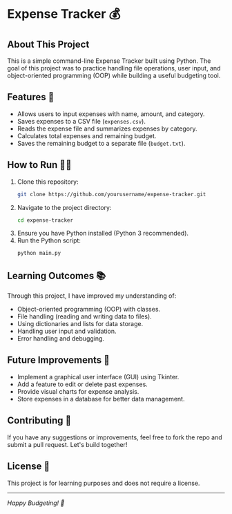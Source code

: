 # Expense Tracker 💰

## About This Project
This is a simple command-line Expense Tracker built using Python. The goal of this project was to practice handling file operations, user input, and object-oriented programming (OOP) while building a useful budgeting tool.

## Features 🚀
- Allows users to input expenses with name, amount, and category.
- Saves expenses to a CSV file (`expenses.csv`).
- Reads the expense file and summarizes expenses by category.
- Calculates total expenses and remaining budget.
- Saves the remaining budget to a separate file (`budget.txt`).

## How to Run 🏃‍♂️
1. Clone this repository:
   ```bash
   git clone https://github.com/yourusername/expense-tracker.git
   ```
2. Navigate to the project directory:
   ```bash
   cd expense-tracker
   ```
3. Ensure you have Python installed (Python 3 recommended).
4. Run the Python script:
   ```bash
   python main.py
   ```

## Learning Outcomes 📚
Through this project, I have improved my understanding of:
- Object-oriented programming (OOP) with classes.
- File handling (reading and writing data to files).
- Using dictionaries and lists for data storage.
- Handling user input and validation.
- Error handling and debugging.

## Future Improvements 🔧
- Implement a graphical user interface (GUI) using Tkinter.
- Add a feature to edit or delete past expenses.
- Provide visual charts for expense analysis.
- Store expenses in a database for better data management.

## Contributing 🤝
If you have any suggestions or improvements, feel free to fork the repo and submit a pull request. Let's build together!

## License 📜
This project is for learning purposes and does not require a license.

---
*Happy Budgeting! 🎉*

